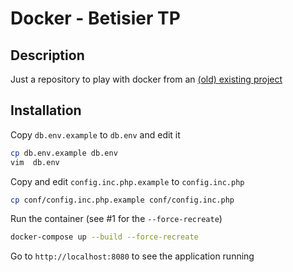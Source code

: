 # Docker - Betisier TP

## Description

Just a repository to play with docker from an [(old) existing project](https://github.com/sylvainmetayer/Betisier-TP)

## Installation

Copy `db.env.example` to `db.env` and edit it

```bash
cp db.env.example db.env
vim  db.env
```

Copy and edit `config.inc.php.example` to `config.inc.php`

```bash
cp conf/config.inc.php.example conf/config.inc.php
```

Run the container (see #1 for the `--force-recreate`)

```bash
docker-compose up --build --force-recreate
```

Go to `http://localhost:8080` to see the application running